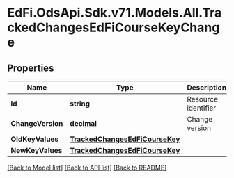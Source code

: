 # EdFi.OdsApi.Sdk.v71.Models.All.TrackedChangesEdFiCourseKeyChange

## Properties

Name | Type | Description | Notes
------------ | ------------- | ------------- | -------------
**Id** | **string** | Resource identifier | [optional] 
**ChangeVersion** | **decimal** | Change version | [optional] 
**OldKeyValues** | [**TrackedChangesEdFiCourseKey**](TrackedChangesEdFiCourseKey.md) |  | [optional] 
**NewKeyValues** | [**TrackedChangesEdFiCourseKey**](TrackedChangesEdFiCourseKey.md) |  | [optional] 

[[Back to Model list]](../../README.md#documentation-for-models) [[Back to API list]](../../README.md#documentation-for-api-endpoints) [[Back to README]](../../README.md)


